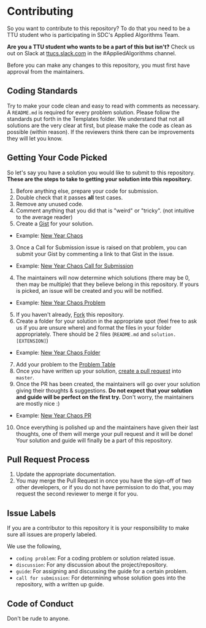 # Contributing
So you want to contribute to this repository?
To do that you need to be a TTU student who is participating in SDC's Applied Algorithms Team.

**Are you a TTU student who wants to be a part of this but isn't?**
Check us out on Slack at [ttucs.slack.com](https://ttucs.slack.com) in the #AppliedAlgorithms channel.

Before you can make any changes to this repository, you must first have approval from the maintainers.


## Coding Standards
Try to make your code clean and easy to read with comments as necessary. A `README.md` is required for every problem solution. Please follow the standards put forth in the Templates folder.
We understand that not all solutions are the very clear at first, but please make the code as clean as possible (within reason). If the reviewers think there can be improvements they will let you know.


## Getting Your Code Picked
So let's say you have a solution you would like to submit to this repository.
**These are the steps to take to getting your solution into this repository.**  

1. Before anything else, prepare your code for submission.
  1. Double check that it passes **all** test cases.
  2. Remove any unused code.
  3. Comment anything that you did that is "weird" or "tricky". (not intuitive to the average reader)
2. Create a [Gist](https://gist.github.com/) for your solution.
  - Example: [New Year Chaos](https://gist.github.com/asclines/b68eca735d392123d0cde2b343100677)
3. Once a Call for Submission issue is raised on that problem, you can submit your Gist by commenting a link to that Gist in the issue.
  - Example: [New Year Chaos Call for Submission](https://github.com/CodeSpaceHQ/AppliedAlgorithms/issues/38)
4. The maintainers will now determine which solutions (there may be 0, then may be multiple) that they believe belong in this repository. If yours is picked, an issue will be created and you will be notified.
  - Example: [New Year Chaos Problem](https://github.com/CodeSpaceHQ/AppliedAlgorithms/issues/4)
5. If you haven't already, [Fork](https://guides.github.com/activities/forking/) this repository.
6. Create a folder for your solution in the appropriate spot (feel free to ask us if you are unsure where) and format the files in your folder appropriately. There should be 2 files (`README.md` and `solution.[EXTENSION]`)
  - Example: [New Year Chaos Folder](https://github.com/CodeSpaceHQ/AppliedAlgorithms/tree/master/Guide/Constructive/New%20Year%20Chaos)
7. Add your problem to the  [Problem Table](https://github.com/CodeSpaceHQ/AppliedAlgorithms/blob/master/Guide/README.md)
8. Once you have written up your solution, [create a pull request](https://help.github.com/articles/creating-a-pull-request-from-a-fork/) into `master`.
9. Once the PR has been created, the maintainers will go over your solution giving their thoughts & suggestions. **Do not expect that your solution and guide will be perfect on the first try.** Don't worry, the maintainers are mostly nice :)
  - Example: [New Year Chaos PR](https://github.com/CodeSpaceHQ/AppliedAlgorithms/pull/7)
10. Once everything is polished up and the maintainers have given their last thoughts, one of them will merge your pull request and it will be done! Your solution and guide will finally be a part of this repository.


## Pull Request Process

1. Update the appropriate documentation.
2. You may merge the Pull Request in once you have the sign-off of two other developers, or if you
   do not have permission to do that, you may request the second reviewer to merge it for you.

## Issue Labels  
If you are a contributor to this repository it is your responsibility to make sure all issues are properly labeled.

We use the following,
- `coding problem`: For a coding problem or solution related issue.
- `discussion`: For any discussion about the project/repository.
- `guide`: For assigning and discussing the guide for a certain problem.
- `call for submission`: For determining whose solution goes into the repository, with a written up guide.

## Code of Conduct
Don't be rude to anyone.
